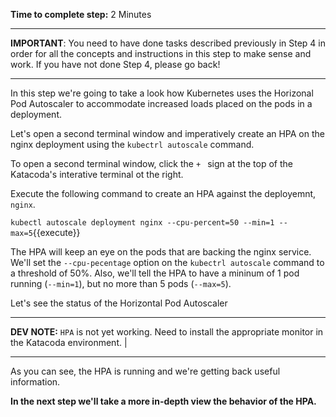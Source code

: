 **Time to complete step:** 2 Minutes

------

**IMPORTANT**: You need to have done tasks described previously in Step 4 in order for all the concepts and instructions
in this step to make sense and work. If you have not done Step 4, please go back!

------

In this step we're going to take a look how Kubernetes uses the Horizonal Pod Autoscaler to accommodate increased
loads placed on the pods in a deployment.

Let's open a second terminal window and imperatively create an HPA on the nginx deployment using the `kubectrl autoscale`
command. 

To open a second terminal window, click the `+ ` sign at the top of the Katacoda's interative terminal ot the right.

Execute the following command to create an HPA against the deployemnt, `nginx`.

`kubectl autoscale deployment nginx --cpu-percent=50 --min=1 --max=5`{{execute}}

The HPA will keep an eye on the pods that are backing the nginx service. We'll set the `--cpu-pecentage` option
on the `kubectrl autoscale` command to a threshold of 50%. Also, we'll tell the HPA to have a mininum of 1 pod running
(`--min=1`), but no more than 5 pods (`--max=5`).

Let's see the status of the Horizontal Pod Autoscaler

------

**DEV NOTE:** `HPA` is not yet working. Need to install the appropriate monitor in the Katacoda environment.                           |

------



As you can see, the HPA is running and we're getting back useful information.

**In the next step we'll take a more in-depth view the behavior of the HPA.**

